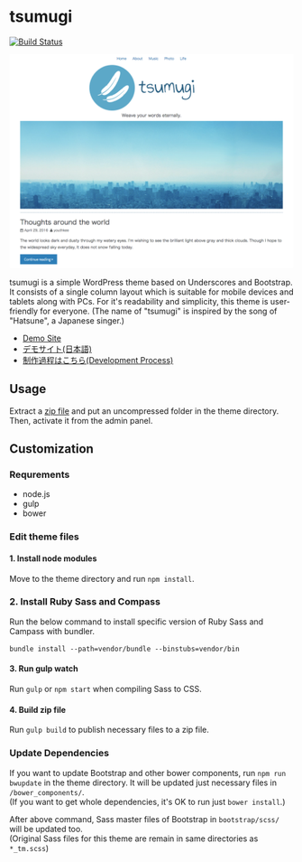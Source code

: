# tsumugi

[![Build Status](https://travis-ci.org/littlebirdjp/tsumugi.svg?branch=master)](https://travis-ci.org/littlebirdjp/tsumugi)

![](screenshot.png?raw=true)

tsumugi is a simple WordPress theme based on Underscores and Bootstrap. It consists of a single column layout which is suitable for mobile devices and tablets along with PCs. For it's readability and simplicity, this theme is user-friendly for everyone. (The name of "tsumugi" is inspired by the song of "Hatsune", a Japanese singer.)

- [Demo Site](http://tsumugi.halfmoon.jp/)
- [デモサイト(日本語)](http://tsumugi.halfmoon.jp/ja/)
- [制作過程はこちら(Development Process)](PROCESS.md)

## Usage

Extract a [zip file](https://github.com/littlebirdjp/tsumugi/releases) and put an uncompressed folder in the theme directory.  
Then, activate it from the admin panel.

## Customization

### Requrements

- node.js
- gulp
- bower

### Edit theme files

#### 1. Install node modules

Move to the theme directory and run `npm install`.

### 2. Install Ruby Sass and Compass

Run the below command to install specific version of Ruby Sass and Campass with bundler.

```
bundle install --path=vendor/bundle --binstubs=vendor/bin
```

#### 3. Run gulp watch

Run `gulp` or `npm start` when compiling Sass to CSS.

#### 4. Build zip file

Run `gulp build` to publish necessary files to a zip file.

### Update Dependencies

If you want to update Bootstrap and other bower components, run `npm run bwupdate` in the theme directory. It will be updated just necessary files in `/bower_components/`.  
(If you want to get whole dependencies, it's OK to run just `bower install`.)

After above command, Sass master files of Bootstrap in `bootstrap/scss/` will be updated too.  
(Original Sass files for this theme are remain in same directories as `*_tm.scss`)
